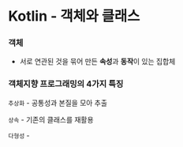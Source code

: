 # Kotlin - 객체와 클래스

### 객체

- 서로 연관된 것을 묶어 만든 **속성**과 **동작**이 있는 집합체

### 객체지향 프로그래밍의 4가지 특징

`추상화` - 공통성과 본질을 모아 추출

`상속` - 기존의 클래스를 재활용

`다형성` -  